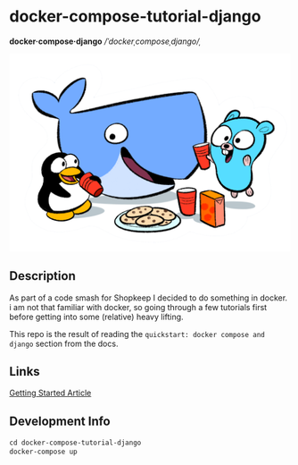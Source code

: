 # docker-compose-tutorial-django 

**docker·compose·django**  */ˈdockerˌcomposeˌdjango/ˌ*

![docker-compose-tutorial-django](images/docker_party.png 'docker-compose-tutorial-django')

## Description

As part of a code smash for Shopkeep I decided to do something in docker. i am
not that familiar with docker, so going through a few tutorials first before
getting into some (relative) heavy lifting.

This repo is the result of reading the ```quickstart: docker compose and
django``` section from the docs.

## Links

[Getting Started Article](https://docs.docker.com/compose/django/) 

## Development Info

```
cd docker-compose-tutorial-django 
docker-compose up
```

